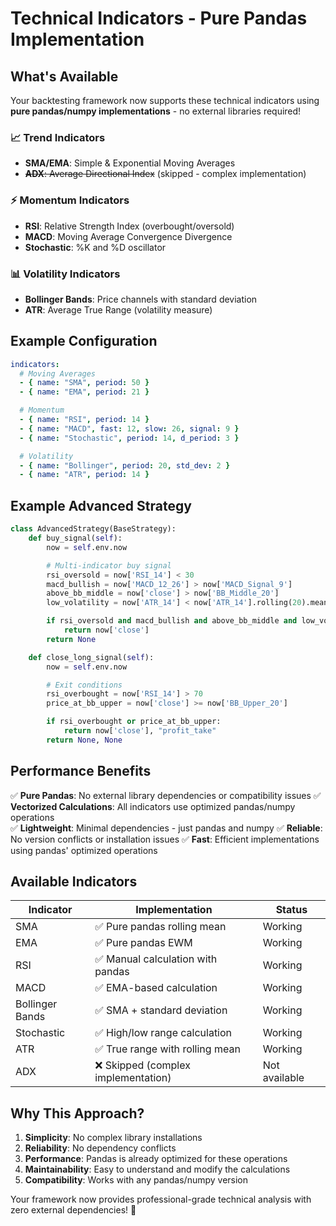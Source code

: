 # Technical Indicators - Pure Pandas Implementation

## What's Available

Your backtesting framework now supports these technical indicators using **pure pandas/numpy implementations** - no external libraries required!

### 📈 **Trend Indicators**

- **SMA/EMA**: Simple & Exponential Moving Averages
- ~~**ADX**: Average Directional Index~~ (skipped - complex implementation)

### ⚡ **Momentum Indicators**

- **RSI**: Relative Strength Index (overbought/oversold)
- **MACD**: Moving Average Convergence Divergence
- **Stochastic**: %K and %D oscillator

### 📊 **Volatility Indicators**

- **Bollinger Bands**: Price channels with standard deviation
- **ATR**: Average True Range (volatility measure)

## Example Configuration

```yaml
indicators:
  # Moving Averages
  - { name: "SMA", period: 50 }
  - { name: "EMA", period: 21 }

  # Momentum
  - { name: "RSI", period: 14 }
  - { name: "MACD", fast: 12, slow: 26, signal: 9 }
  - { name: "Stochastic", period: 14, d_period: 3 }

  # Volatility
  - { name: "Bollinger", period: 20, std_dev: 2 }
  - { name: "ATR", period: 14 }
```

## Example Advanced Strategy

```python
class AdvancedStrategy(BaseStrategy):
    def buy_signal(self):
        now = self.env.now

        # Multi-indicator buy signal
        rsi_oversold = now['RSI_14'] < 30
        macd_bullish = now['MACD_12_26'] > now['MACD_Signal_9']
        above_bb_middle = now['close'] > now['BB_Middle_20']
        low_volatility = now['ATR_14'] < now['ATR_14'].rolling(20).mean()

        if rsi_oversold and macd_bullish and above_bb_middle and low_volatility:
            return now['close']
        return None

    def close_long_signal(self):
        now = self.env.now

        # Exit conditions
        rsi_overbought = now['RSI_14'] > 70
        price_at_bb_upper = now['close'] >= now['BB_Upper_20']

        if rsi_overbought or price_at_bb_upper:
            return now['close'], "profit_take"
        return None, None
```

## Performance Benefits

✅ **Pure Pandas**: No external library dependencies or compatibility issues
✅ **Vectorized Calculations**: All indicators use optimized pandas/numpy operations  
✅ **Lightweight**: Minimal dependencies - just pandas and numpy
✅ **Reliable**: No version conflicts or installation issues
✅ **Fast**: Efficient implementations using pandas' optimized operations

## Available Indicators

| Indicator       | Implementation                      | Status        |
| --------------- | ----------------------------------- | ------------- |
| SMA             | ✅ Pure pandas rolling mean         | Working       |
| EMA             | ✅ Pure pandas EWM                  | Working       |
| RSI             | ✅ Manual calculation with pandas   | Working       |
| MACD            | ✅ EMA-based calculation            | Working       |
| Bollinger Bands | ✅ SMA + standard deviation         | Working       |
| Stochastic      | ✅ High/low range calculation       | Working       |
| ATR             | ✅ True range with rolling mean     | Working       |
| ADX             | ❌ Skipped (complex implementation) | Not available |

## Why This Approach?

1. **Simplicity**: No complex library installations
2. **Reliability**: No dependency conflicts
3. **Performance**: Pandas is already optimized for these operations
4. **Maintainability**: Easy to understand and modify the calculations
5. **Compatibility**: Works with any pandas/numpy version

Your framework now provides professional-grade technical analysis with zero external dependencies! 🚀
